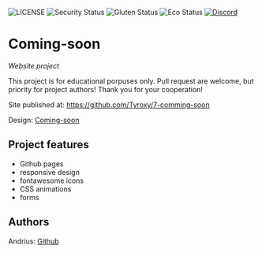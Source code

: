 ![LICENSE](https://img.shields.io/badge/license-MIT-blue.svg?style=flat-square)
![Security Status](https://img.shields.io/security-headers?label=Security&url=https%3A%2F%2Fgithub.com&style=flat-square)
![Gluten Status](https://img.shields.io/badge/Gluten-Free-green.svg)
![Eco Status](https://img.shields.io/badge/ECO-Friendly-green.svg)
[![Discord](https://discord.com/api/guilds/571393319201144843/widget.png)](https://discord.gg/dRwW4rw)

# Coming-soon

_Website project_

This project is for educational porpuses only. Pull request are welcome, but priority for project authors! Thank you for your cooperation!

Site published at: https://github.com/Tyroxy/7-comming-soon

Design: [Coming-soon](https://cdn.discordapp.com/attachments/850245533838868480/850246473362178048/coming-soon-wide.png)

## Project features

-   Github pages
-   responsive design
-   fontawesome icons
-   CSS animations
-   forms

## Authors

Andrius: [Github](https://github.com/tyroxy)